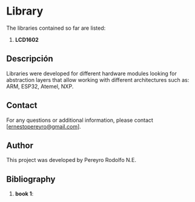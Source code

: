 # Library
The libraries contained so far are listed:
1. **LCD1602**

## Descripción
Libraries were developed for different hardware modules looking for abstraction layers that allow working with different architectures such as: ARM, ESP32, Atemel, NXP.

## Contact
For any questions or additional information, please contact [ernestopereyro@gmail.com].

## Author
This project was developed by Pereyro Rodolfo N.E. 

## Bibliography
1. **book 1**:
